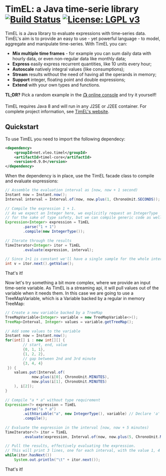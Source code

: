 # TimEL: a Java time-serie library [![Build Status](https://travis-ci.com/aleofreddi/timel.svg?branch=master)](https://travis-ci.com/aleofreddi/timel) [![License: LGPL v3](https://img.shields.io/badge/License-LGPL%20v3-blue.svg)](https://www.gnu.org/licenses/lgpl-3.0)

TimEL is a Java library to evaluate expressions with time-series data. TimEL's aim is to provide an easy to use - yet powerful language - to model, aggregate and manipulate time-series. With TimEL you can:

  * **Mix multiple time frames** - for example you can sum daily data with hourly data, or even non-regular data like monthly data;
  * **Express** easily express recurrent quantities, like 10 units every hour;
  * **Autoscale** natively integral values (like consumptions);
  * **Stream** results without the need of having all the operands in memory;
  * **Support** integer, floating point and double expressions;
  * **Extend** with your own types and functions.

**TL;DR?** Pick a random example in the [📺 online console](https://timel.vleo.net/console) and try it yourself!

TimEL requires Java 8 and will run in any J2SE or J2EE container.  For complete project information, see [TimEL's website](https://timel.vleo.net).

## Quickstart

To use TimEL you need to import the following dependecy:

```xml
<dependency>
    <groupId>net.vleo.timel</groupId>
    <artifactId>timel-core</artifactId>
    <version>0.9.0</version>
</dependency>
```

When the dependency is in place, use the TimEL facade class to compile and evaluate expressions:

```java
// Assemble the evaluation interval as [now, now + 1 second)
Instant now = Instant.now();
Interval interval = Interval.of(now, now.plus(1, ChronoUnit.SECONDS));
 
// Compile the expression 1 + 1.
// As we expect an Integer here, we explicitly request an IntegerType
// for the sake of type safety, but we can compile generic code as well.
Expression<Integer> expression = TimEL
        .parse("1 + 1")
        .compile(new IntegerType());
 
// Iterate through the results
TimeIterator<Integer> itor = TimEL
        .evaluate(expression, interval);
 
// Since 1+1 is constant we'll have a single sample for the whole interval
int v = itor.next().getValue();
```

That's it!

Now let's try something a bit more complex, where we provide an input time-serie variable. As TimEL is a streaming api, it will pull values out of the variable when it needs them. In this case we are going to use a TreeMapVariable, which is a Variable backed by a regular in memory TreeMap:

```java
// Create a new variable backed by a TreeMap
TreeMapVariable<Integer> variable = new TreeMapVariable<>();
TreeMap<Interval, Integer> values = variable.getTreeMap();
 
// Add some values to the variable
Instant now = Instant.now();
for(int[] i : new int[][] {
        // start, end, value
        {0, 1, 1},
        {1, 2, 2},
        // gap between 2nd and 3rd minute
        {3, 4, 4}
 }) {
    values.put(Interval.of(
            now.plus(i[0], ChronoUnit.MINUTES),
            now.plus(i[1], ChronoUnit.MINUTES)
    ), i[2]);
}
 
// Compile "a * a" without type requirement
Expression<?> expression = TimEL
        .parse("a * a")
        .withVariable("a", new IntegerType(), variable) // Declare 'a' as a int
        .compile();
 
// Evaluate the expression in the interval [now, now + 5 minutes)
TimeIterator<?> itor = TimEL
        .evaluate(expression, Interval.of(now, now.plus(5, ChronoUnit.MINUTES)));
 
// Pull the results, effectively evaluating the expression.
// This will print 3 lines, one for each interval, with the value 1, 4 and 16.
while(itor.hasNext())
    System.out.println("\t" + itor.next());
```

That's it! 

